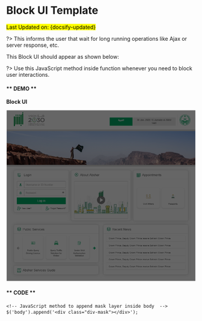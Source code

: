 # Block UI Template
<mark>Last Updated on: {docsify-updated}</mark>

?> This informs the user that wait for long running operations like Ajax or server response, etc.

This Block UI should appear as shown below:

?> Use this JavaScript method inside function whenever you need to block user interactions.

<!-- tabs:start -->

#### ** DEMO **

**Block UI**

![Error Message](images/block-ui.png)

#### ** CODE **
```JS
<!-- JavaScript method to append mask layer inside body  -->
$('body').append('<div class="div-mask"></div>');

```

<!-- tabs:end -->